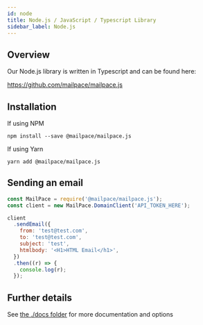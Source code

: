 ```yaml
---
id: node
title: Node.js / JavaScript / Typescript Library
sidebar_label: Node.js
---
```


## Overview

Our Node.js library is written in Typescript and can be found here:

https://github.com/mailpace/mailpace.js

## Installation

If using NPM

`npm install --save @mailpace/mailpace.js`

If using Yarn

`yarn add @mailpace/mailpace.js`

## Sending an email

```javascript
const MailPace = require('@mailpace/mailpace.js');
const client = new MailPace.DomainClient('API_TOKEN_HERE');

client
  .sendEmail({
    from: 'test@test.com',
    to: 'test@test.com',
    subject: 'test',
    htmlbody: '<H1>HTML Email</h1>',
  })
  .then((r) => {
    console.log(r);
  });
```

## Further details

See [the ./docs folder](https://github.com/mailpace/mailpace.js/docs) for more documentation and options